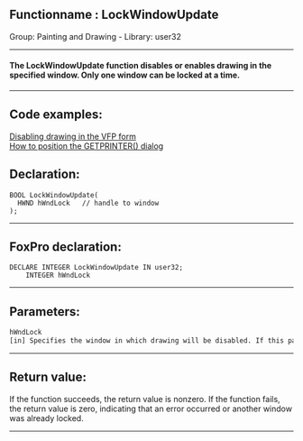 <link rel="stylesheet" type="text/css" href="../../css/win32api.css">  
<link rel="stylesheet" href="https://cdnjs.cloudflare.com/ajax/libs/font-awesome/4.7.0/css/font-awesome.min.css">

## Functionname : LockWindowUpdate
Group: Painting and Drawing - Library: user32    
***  


#### The LockWindowUpdate function disables or enables drawing in the specified window. Only one window can be locked at a time.
***  


## Code examples:
[Disabling drawing in the VFP form](../../samples/sample_257.md)  
[How to position the GETPRINTER() dialog](../../samples/sample_482.md)  

## Declaration:
```foxpro  
BOOL LockWindowUpdate(
  HWND hWndLock   // handle to window
);  
```  
***  


## FoxPro declaration:
```foxpro  
DECLARE INTEGER LockWindowUpdate IN user32;
	INTEGER hWndLock  
```  
***  


## Parameters:
```txt  
hWndLock
[in] Specifies the window in which drawing will be disabled. If this parameter is NULL, drawing in the locked window is enabled.  
```  
***  


## Return value:
If the function succeeds, the return value is nonzero. If the function fails, the return value is zero, indicating that an error occurred or another window was already locked.   
***  

